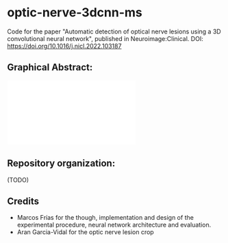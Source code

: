 # optic-nerve-3dcnn-ms
Code for the paper "Automatic detection of optical nerve lesions using a 3D convolutional neural network", published in Neuroimage:Clinical.
DOI: https://doi.org/10.1016/j.nicl.2022.103187

## Graphical Abstract:

![Graphical abstract](graphical.pdf)

## Repository organization:
(TODO)


## Credits
* Marcos Frías for the though, implementation and design of the experimental procedure, neural network architecture and evaluation.
* Aran Garcia-Vidal for the optic nerve lesion crop